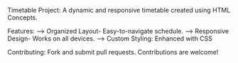 Timetable Project:
A dynamic and responsive timetable created using HTML Concepts.

Features: 
--> Organized Layout- Easy-to-navigate schedule.
--> Responsive Design- Works on all devices.
--> Custom Styling: Enhanced with CSS

Contributing:
Fork and submit pull requests. Contributions are welcome!
